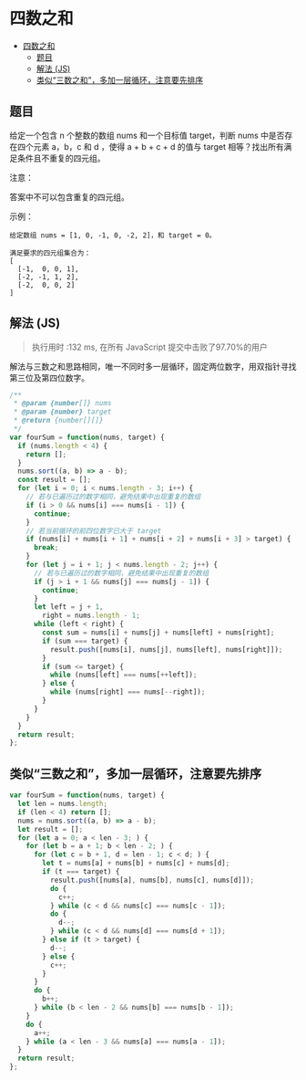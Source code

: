 四数之和
===
<!-- TOC -->

- [四数之和](#四数之和)
  - [题目](#题目)
  - [解法 (JS)](#解法-JS)
  - [类似“三数之和”，多加一层循环，注意要先排序](#类似三数之和多加一层循环注意要先排序)

<!-- /TOC -->

## 题目
给定一个包含 n 个整数的数组 nums 和一个目标值 target，判断 nums 中是否存在四个元素 a，b，c 和 d ，使得 a + b + c + d 的值与 target 相等？找出所有满足条件且不重复的四元组。

注意：

答案中不可以包含重复的四元组。

示例：
```
给定数组 nums = [1, 0, -1, 0, -2, 2]，和 target = 0。

满足要求的四元组集合为：
[
  [-1,  0, 0, 1],
  [-2, -1, 1, 2],
  [-2,  0, 0, 2]
]
```

## 解法 (JS)
> 执行用时 :132 ms, 在所有 JavaScript 提交中击败了97.70%的用户

解法与三数之和思路相同，唯一不同时多一层循环，固定两位数字，用双指针寻找第三位及第四位数字。

```js
/**
 * @param {number[]} nums
 * @param {number} target
 * @return {number[][]}
 */
var fourSum = function(nums, target) {
  if (nums.length < 4) {
    return [];
  }
  nums.sort((a, b) => a - b);
  const result = [];
  for (let i = 0; i < nums.length - 3; i++) {
    // 若与已遍历过的数字相同，避免结果中出现重复的数组
    if (i > 0 && nums[i] === nums[i - 1]) {
      continue;
    }
    // 若当前循环的前四位数字已大于 target
    if (nums[i] + nums[i + 1] + nums[i + 2] + nums[i + 3] > target) {
      break;
    }
    for (let j = i + 1; j < nums.length - 2; j++) {
      // 若与已遍历过的数字相同，避免结果中出现重复的数组
      if (j > i + 1 && nums[j] === nums[j - 1]) {
        continue;
      }
      let left = j + 1,
        right = nums.length - 1;
      while (left < right) {
        const sum = nums[i] + nums[j] + nums[left] + nums[right];
        if (sum === target) {
          result.push([nums[i], nums[j], nums[left], nums[right]]);
        }
        if (sum <= target) {
          while (nums[left] === nums[++left]);
        } else {
          while (nums[right] === nums[--right]);
        }
      }
    }
  }
  return result;
};
```

## 类似“三数之和”，多加一层循环，注意要先排序
```js
var fourSum = function(nums, target) {
  let len = nums.length;
  if (len < 4) return [];
  nums = nums.sort((a, b) => a - b);
  let result = [];
  for (let a = 0; a < len - 3; ) {
    for (let b = a + 1; b < len - 2; ) {
      for (let c = b + 1, d = len - 1; c < d; ) {
        let t = nums[a] + nums[b] + nums[c] + nums[d];
        if (t === target) {
          result.push([nums[a], nums[b], nums[c], nums[d]]);
          do {
            c++;
          } while (c < d && nums[c] === nums[c - 1]);
          do {
            d--;
          } while (c < d && nums[d] === nums[d + 1]);
        } else if (t > target) {
          d--;
        } else {
          c++;
        }
      }
      do {
        b++;
      } while (b < len - 2 && nums[b] === nums[b - 1]);
    }
    do {
      a++;
    } while (a < len - 3 && nums[a] === nums[a - 1]);
  }
  return result;
};
```

